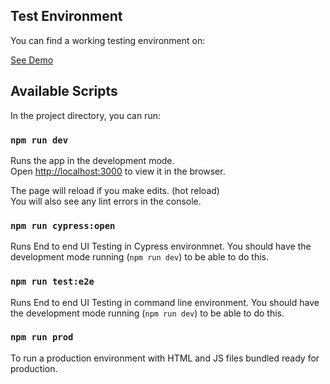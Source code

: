 ## Test Environment

You can find a working testing environment on:

<a href="https://searchgifs.netlify.app" target="_blank">
See Demo
</a>


## Available Scripts

In the project directory, you can run:

### `npm run dev`

Runs the app in the development mode.<br />
Open [http://localhost:3000](http://localhost:3000) to view it in the browser.

The page will reload if you make edits. (hot reload)<br />
You will also see any lint errors in the console.

### `npm run cypress:open`

Runs End to end UI Testing in Cypress environmnet. You should have the development mode running (`npm run dev`) to be able to do this.

### `npm run test:e2e`
Runs End to end UI Testing in command line environment. You should have the development mode running (`npm run dev`) to be able to do this.

### `npm run prod`

To run a production environment with HTML and JS files bundled ready for production.